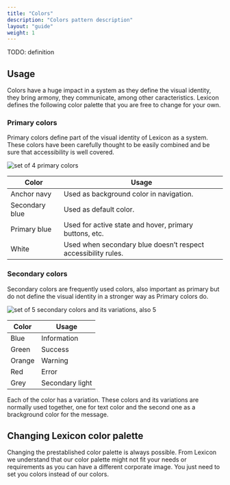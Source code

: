 ```yaml
---
title: "Colors"
description: "Colors pattern description"
layout: "guide"
weight: 1
---
```


TODO: definition

## Usage

Colors have a huge impact in a system as they define the visual identity, they bring armony, they communicate, among other caracteristics. Lexicon defines the following color palette that you are free to change for your own.

### Primary colors

Primary colors define part of the visual identity of Lexicon as a system. These colors have been carefully thought to be easily combined and be sure that accessibility is well covered.

![set of 4 primary colors](../../../images/colorsPrimary.png)

| Color | Usage |
| ---- | ----- |
| Anchor navy | Used as background color in navigation. |
| Secondary blue | Used as default color. |
| Primary blue | Used for active state and hover, primary buttons, etc. |
| White | Used when secondary blue doesn’t respect accessibility rules. |

### Secondary colors

Secondary colors are frequently used colors, also important as primary but do not define the visual identity in a stronger way as Primary colors do.

![set of 5 secondary colors and its variations, also 5](../../../images/colorsSecondary.png)

| Color | Usage |
| ----- | ----- |
| Blue | Information |
| Green | Success |
| Orange | Warning |
| Red | Error |
| Grey | Secondary light |

Each of the color has a variation. These colors and its variations are normally used together, one for text color and the second one as a brackground color for the message.

## Changing Lexicon color palette

Changing the prestablished color palette is always possible. From Lexicon we understand that our color palette might not fit your needs or requirements as you can have a different corporate image. You just need to set you colors instead of our colors.
